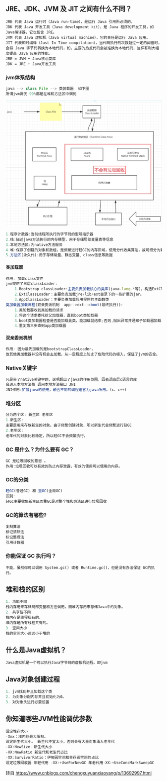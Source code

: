 ## JRE、JDK、JVM 及 JIT 之间有什么不同？

```
JRE 代表 Java 运行时（Java run-time），是运行 Java 引用所必须的。
JDK 代表 Java 开发工具（Java development kit），是 Java 程序的开发工具，如 Java编译器，它也包含 JRE。
JVM 代表 Java 虚拟机（Java virtual machine），它的责任是运行 Java 应用。
JIT 代表即时编译（Just In Time compilation），当代码执行的次数超过一定的阈值时，会将 Java 字节码转换为本地代码，如，主要的热点代码会被准换为本地代码，这样有利大幅度提高 Java 应用的性能。
JRE = JVM + Java核心类库
JDK = JRE + Java开发工具
```

### jvm体系结构

```javascript
java --> class File --> 类装载器  如下图
所谓jvm调优 99%都是在堆和方法区中调优
```

![image-20220225092024823](image-20220225092024823.png)

```javascript
1.程序计数器:当前线程所执行的字节码的型号指示器
2.栈:描述java方法执行的内存模型，用于存储局部变量表等信息
3.本地方法区:为native方法服务
4.堆:保存了创建的对象和数组，是频繁进行轻GC的内存区域，使用分代收集算法，故可细分为新生代和老年代
5.方法区(永久代):用于存储常量、静态变量、class信息等数据
```

#### 类加载器

```javascript
作用: 加载class文件
jvm提供了三层classLoader:
    1.Bootstrap classLoader:主要负责加载核心的类库(java.lang.*等)，构造ExtClassLoader和APPClassLoader。
    2.ExtClassLoader：主要负责加载jre/lib/ext目录下的一些扩展的jar。
    3.AppClassLoader：主要负责加载应用程序的主函数类
类加载器加载流程(双亲委派机制  app-->ext-->boot(最终执行)):
	1.类加载器收到类加载的请求
	2.将这个请求委托给父加载器，直到boot类加载器
	3.boot类加载器检查是否能加载此类，能加载就结束;否则,抛出异常并通知子加载器加载
	4.重复第三步直到app类加载器
```

#### 双亲委派机制

```javascript
作用: 因为最先加载的是bootstrapClassLoader，
故其他类加载器并没有机会去加载，从一定程度上防止了危险代码的植入，保证了jvm的安全。
```

### Native关键字

```javascript
凡是带了native关键字的，说明超出了java的作用范围，回去调底层c语言的库
会进入本地方法栈 调用本地方法接口 JNI
JNI作用:扩展java的使用，融合不同的编程语言为java所用。(c、c++)
```

### 堆分区

```javascript
分为两个区: 新生区 老年区
1.新生区:
主要是用来存放新生的对象。由于频繁创建对象，所以新生代会频繁进行轻GC
2.老年区:
老年代的对象比较稳定，所以轻GC不会频繁执行。
```

### GC 是什么？为什么要有 GC？

```
GC 是垃圾回收的意思 。
作用:垃圾回收可以有效的防止内存泄露，有效的使用可以使用的内存。
```

### GC的分类

```javascript
轻GC(普通GC) 和 重GC(全局GC)
区别:
轻GC主要收集新生区而重GC是对整个堆和方法区进行垃圾回收
```

### GC的算法有哪些?

```
复制算法 
标记清除法 
标记整理法  
引用计数器
```

### 你能保证 GC 执行吗？

```
不能，虽然你可以调用 System.gc() 或者 Runtime.gc()，但是没有办法保证 GC的执行。
```

## 堆和栈的区别

```javascript
1. 功能不同
栈内存用来存储局部变量和方法调用，而堆内存用来存储Java中的对象。
2. 共享性不同
栈内存是线程私有的。
堆内存是所有线程共有的。
3. 空间大小
栈的空间大小远远小于堆的
```

## 什么是Java虚拟机？

```
Java虚拟机是一个可以执行Java字节码的虚拟机进程。即jvm
```

## Java对象创建过程

```javascript
1. jvm找到并且加载这个类 
2. 为对象分配内存并且初始化为0。
3. 对对象头进行必要设置
```

## 你知道哪些JVM性能调优参数

```javascript
设定堆存大小
-Xmx：堆内存最大限制。
设定新生代大小。 新生代不宜太小，否则会有大量对象涌入老年代
-XX:NewSize：新生代大小
-XX:NewRatio 新生代和老生代占比
-XX:SurvivorRatio：伊甸园空间和幸存者空间的占比
设定垃圾回收器 年轻代用 -XX:+UseParNewGC 年老代用-XX:+UseConcMarkSweepGC
```

转自  https://www.cnblogs.com/chengxuyuanxiaoyang/p/13692997.html
